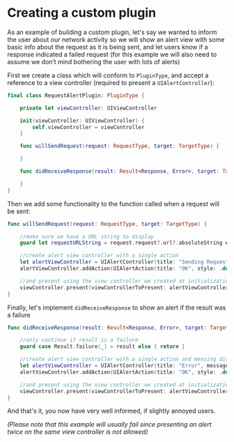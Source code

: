 Creating a custom plugin
=========================================================

As an example of building a custom plugin, let's say we wanted to inform the user about our network activity so we will show an alert view with some basic info about the request as it is being sent, and let users know if a response indicated a failed request (for this example we will also need to assume we don’t mind bothering the user with lots of alerts)

First we create a class which will conform to `PluginType`, and accept a reference to a view controller (required to present a `UIAlertController`):

```swift
final class RequestAlertPlugin: PluginType {

    private let viewController: UIViewController

    init(viewController: UIViewController) {
        self.viewController = viewController
    }

    func willSendRequest(request: RequestType, target: TargetType) {

    }

    func didReceiveResponse(result: Result<Response, Error>, target: TargetType) {

    }
}
```

Then we add some functionality to the function called when a request will be sent:

```swift
func willSendRequest(request: RequestType, target: TargetType) {

    //make sure we have a URL string to display
    guard let requestURLString = request.request?.url?.absoluteString else { return }

    //create alert view controller with a single action
    let alertViewController = UIAlertController(title: "Sending Request", message: requestURLString, preferredStyle: .alert)
    alertViewController.addAction(UIAlertAction(title: "OK", style: .default, handler: nil))

    //and present using the view controller we created at initialization
    viewController.present(viewControllerToPresent: alertViewController, animated: true, completion: nil)
}
```

Finally, let's implement `didReceiveResponse` to show an alert if the result was a failure

```swift
func didReceiveResponse(result: Result<Response, Error>, target: TargetType) {

    //only continue if result is a failure
    guard case Result.failure(_) = result else { return }

    //create alert view controller with a single action and messing displaying status code
    let alertViewController = UIAlertController(title: "Error", message: "Request failed with status code: \(error.response?.statusCode ?? 0)", preferredStyle: .alert)
    alertViewController.addAction(UIAlertAction(title: "OK", style: .default, handler: nil))

    //and present using the view controller we created at initialization
    viewController.present(viewControllerToPresent: alertViewController, animated: true, completion: nil)
}
```

And that's it, you now have very well informed, if slightly annoyed users.

_(Please note that this example will usually fail since presenting an alert twice on the same view controller is not allowed)_
